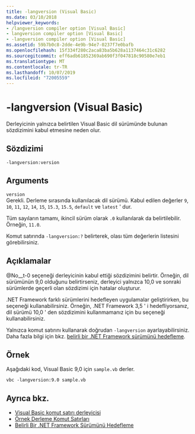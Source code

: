 ```yaml
---
title: -langversion (Visual Basic)
ms.date: 03/10/2018
helpviewer_keywords:
- /langversion compiler option [Visual Basic]
- langversion compiler option [Visual Basic]
- -langversion compiler option [Visual Basic]
ms.assetid: 59b7b0c8-2dde-4e9b-94e7-0237f7e0bafb
ms.openlocfilehash: 15f334f280c2aca83ba5b628a1137464c31c6282
ms.sourcegitcommit: eff6adb61852369ab690f3f047818c90580e7eb1
ms.translationtype: MT
ms.contentlocale: tr-TR
ms.lasthandoff: 10/07/2019
ms.locfileid: "72005559"
---
```

# <a name="-langversion-visual-basic"></a>-langversion (Visual Basic)
Derleyicinin yalnızca belirtilen Visual Basic dil sürümünde bulunan sözdizimini kabul etmesine neden olur.  
  
## <a name="syntax"></a>Sözdizimi  
  
```console  
-langversion:version  
```  
  
## <a name="arguments"></a>Arguments  
 `version`  
 Gerekli. Derleme sırasında kullanılacak dil sürümü. Kabul edilen değerler `9`, `10`, `11`, `12`, `14`, `15`, `15.3`, `15.5`, `default` ve `latest` ' dur.

 Tüm sayıların tamamı, ikincil sürüm olarak `.0` kullanılarak da belirtilebilir. Örneğin, `11.0`.

 Komut satırında `-langversion:?` belirterek, olası tüm değerlerin listesini görebilirsiniz.  
  
## <a name="remarks"></a>Açıklamalar  
 @No__t-0 seçeneği derleyicinin kabul ettiği sözdizimini belirtir. Örneğin, dil sürümünün 9,0 olduğunu belirtirseniz, derleyici yalnızca 10,0 ve sonraki sürümlerde geçerli olan sözdizimi için hatalar oluşturur.  
  
 .NET Framework farklı sürümlerini hedefleyen uygulamalar geliştirirken, bu seçeneği kullanabilirsiniz. Örneğin, .NET Framework 3,5 ' i hedefliyorsanız, dil sürümü 10,0 ' den sözdizimini kullanmamanız için bu seçeneği kullanabilirsiniz.  
  
 Yalnızca komut satırını kullanarak doğrudan `-langversion` ayarlayabilirsiniz. Daha fazla bilgi için bkz. [belirli bir .NET Framework sürümünü hedefleme](/visualstudio/ide/targeting-a-specific-dotnet-framework-version).  
  
## <a name="example"></a>Örnek  
 Aşağıdaki kod, Visual Basic 9,0 için `sample.vb` derler.  
  
```console  
vbc -langversion:9.0 sample.vb  
```  
  
## <a name="see-also"></a>Ayrıca bkz.

- [Visual Basic komut satırı derleyicisi](../../../visual-basic/reference/command-line-compiler/index.md)
- [Örnek Derleme Komut Satırları](../../../visual-basic/reference/command-line-compiler/sample-compilation-command-lines.md)
- [Belirli Bir .NET Framework Sürümünü Hedefleme](/visualstudio/ide/targeting-a-specific-dotnet-framework-version)
